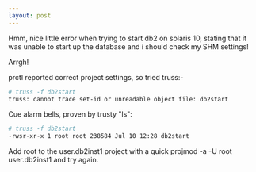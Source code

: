 ```yaml
---
layout: post
---
```

Hmm, nice little error when trying to start db2 on solaris 10, stating that it was unable to start up the database and i should check my SHM settings!

Arrgh!

prctl reported correct project settings, so tried truss:-

```bash
# truss -f db2start
truss: cannot trace set-id or unreadable object file: db2start
```
Cue alarm bells, proven by trusty "ls":

```bash
# truss -f db2start
-rwsr-xr-x 1 root root 238584 Jul 10 12:28 db2start
```
Add root to the user.db2inst1 project with a quick projmod -a -U root user.db2inst1 and try again.
